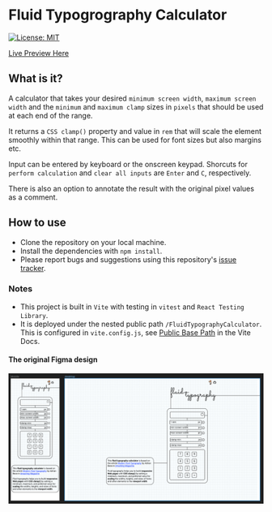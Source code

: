 # Fluid Typogrography Calculator

[![License: MIT](https://img.shields.io/badge/License-MIT-yellow.svg)](https://opensource.org/licenses/MIT)

[Live Preview Here](https://flyingtens.com/FluidTypographyCalculator)

## What is it?

A calculator that takes your desired `minimum screen width`, `maximum screen width` and the `minimum` and `maximum clamp` sizes in `pixels` that should be used at each end of the range.

It returns a `CSS clamp()` property and value in `rem` that will scale the element smoothly within that range. This can be used for font sizes but also margins etc.

Input can be entered by keyboard or the onscreen keypad. Shorcuts for `perform calculation` and `clear all inputs` are `Enter` and `C`, respectively.

There is also an option to annotate the result with the original pixel values as a comment.

## How to use

- Clone the repository on your local machine.
- Install the dependencies with `npm install`.
- Please report bugs and suggestions using this repository's [issue tracker](https://github.com/10high/Fluid-Typography-Calculator/issues).

### Notes

- This project is built in `Vite` with testing in `vitest` and `React Testing Library`.
- It is deployed under the nested public path `/FluidTypographyCalculator`. This is configured in `vite.config.js`, see [Public Base Path](https://vitejs.dev/guide/build.html#public-base-path) in the Vite Docs.

#### The original Figma design

![](/FluidTypographyDesign_Screenshot.png)
